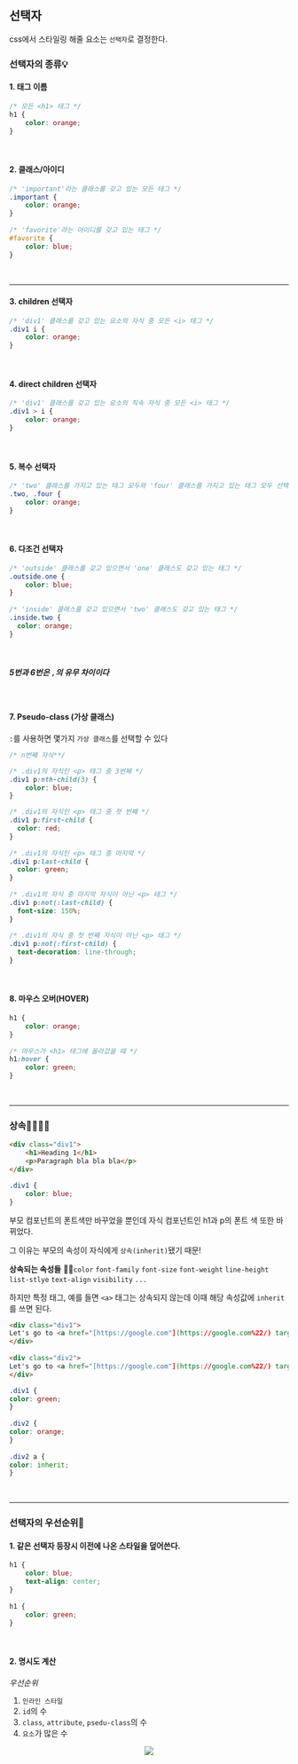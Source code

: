 ## 선택자

css에서 스타일링 해줄 요소는 `선택자`로 결정한다. 

### 선택자의 종류💡

#### 1. 태그 이름

```css
/* 모든 <h1> 태그 */  
h1 {  
	color: orange;  
}
```
<br>

#### 2. 클래스/아이디
```css
/* 'important'라는 클래스를 갖고 있는 모든 태그 */  
.important {  
	color: orange;  
}  
  
/* 'favorite'라는 아이디를 갖고 있는 태그 */  
#favorite {  
	color: blue;  
}
```
<br>

---

#### 3. children 선택자

```css
/* 'div1' 클래스를 갖고 있는 요소의 자식 중 모든 <i> 태그 */  
.div1 i {  
	color: orange;  
}
```
<br>

#### 4. direct children 선택자
```css
/* 'div1' 클래스를 갖고 있는 요소의 직속 자식 중 모든 <i> 태그 */  
.div1 > i {  
	color: orange;  
}
```
<br>

#### 5. 복수 선택자
```css
/* 'two' 클래스를 가지고 있는 태그 모두와 'four' 클래스를 가지고 있는 태그 모두 선택 */  
.two, .four {  
	color: orange;  
}
```
<br>

#### 6. 다조건 선택자
```css
/* 'outside' 클래스를 갖고 있으면서 'one' 클래스도 갖고 있는 태그 */  
.outside.one {  
	color: blue;  
}  
  
/* 'inside' 클래스를 갖고 있으면서 'two' 클래스도 갖고 있는 태그 */  
.inside.two {  
  color: orange;  
}
```
<br>

##### **5번과 6번은 `,`의 유무 차이이다**
<br>

#### 7. Pseudo-class (가상 클래스)
`:`를 사용하면 몇가지 `가상 클래스`를 선택할 수 있다

```css
/* n번째 자식**/

/* .div1의 자식인 <p> 태그 중 3번째 */  
.div1 p:nth-child(3) {  
	color: blue;  
}

/* .div1의 자식인 <p> 태그 중 첫 번째 */  
.div1 p:first-child {  
  color: red;  
}  
  
/* .div1의 자식인 <p> 태그 중 마지막 */  
.div1 p:last-child {  
  color: green;  
}  
  
/* .div1의 자식 중 마지막 자식이 아닌 <p> 태그 */  
.div1 p:not(:last-child) {  
  font-size: 150%;  
}  
  
/* .div1의 자식 중 첫 번째 자식이 아닌 <p> 태그 */  
.div1 p:not(:first-child) {  
  text-decoration: line-through;  
}
```
<br>

#### 8. 마우스 오버(HOVER)
```css
h1 {  
	color: orange;  
}  
  
/* 마우스가 <h1> 태그에 올라갔을 때 */  
h1:hover {  
	color: green;  
}
```
<br>

---

### 상속👨‍👩‍👧‍👦
```html
<div class="div1">  
	<h1>Heading 1</h1>  
	<p>Paragraph bla bla bla</p>  
</div>
```

```css
.div1 {  
	color: blue;  
}
```
부모 컴포넌트의 폰트색만 바꾸었을 뿐인데 자식 컴포넌트인 h1과 p의 폰트 색 또한 바뀌었다.

그 이유는 부모의 속성이 자식에게 `상속(inherit)`됐기 때문!
<br>


**상속되는 속성들**
🙋‍♂️`color` `font-family` `font-size` `font-weight` `line-height` `list-stlye` `text-align` `visibility` `...`

하지만 특정 태그, 예를 들면 `<a>` 태그는 상속되지 않는데 이때 해당 속성값에 `inherit`를 쓰면 된다.

```html
<div class="div1">  
Let's go to <a href="[https://google.com"](https://google.com%22/) target="_blank">google</a>!  
</div>  
  
<div class="div2">  
Let's go to <a href="[https://google.com"](https://google.com%22/) target="_blank">google</a>!  
</div>
```
```css
.div1 {  
color: green;  
}  
  
.div2 {  
color: orange;  
}  
  
.div2 a {  
color: inherit;  
}
```
<br>

---

### 선택자의 우선순위👀

#### 1. 같은 선택자 등장시 이전에 나온 스타일을 덮어쓴다.
```css
h1 {  
	color: blue;  
	text-align: center;  
}  
  
h1 {  
	color: green;  
}
```
<br>

#### 2. 명시도 계산
*우선순위*
 1. `인라인 스타일`
 2. `id`의 수
 3. `class`, `attribute`, `psedu-class`의 수
 4. `요소`가 많은 수

<p align="center" width="70%"><img src="https://user-images.githubusercontent.com/76484900/147382333-9c87b67b-a006-41ac-8637-deb671edc86e.PNG"/>
</p>


